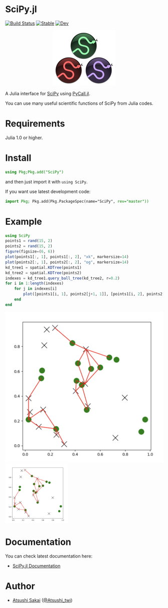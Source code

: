 # SciPy.jl

[![Build Status](https://github.com/AtsushiSakai/SciPy.jl/workflows/CI/badge.svg)](https://github.com/AtsushiSakai/SciPy.jl/actions)
[![Stable](https://img.shields.io/badge/docs-stable-blue.svg)](https://AtsushiSakai.github.io/SciPy.jl/stable)
[![Dev](https://img.shields.io/badge/docs-dev-blue.svg)](https://AtsushiSakai.github.io/SciPy.jl/dev)

<p align="center"><img src="docs/src/assets/scipyjl_logo.png" alt="drawing" width="200"/></p>

A Julia interface for [SciPy](https://www.scipy.org/scipylib/index.html) using [PyCall.jl](https://github.com/JuliaPy/PyCall.jl).

You can use many useful scientific functions of SciPy from Julia codes.

# Requirements

Julia 1.0 or higher.

# Install

```jl
using Pkg;Pkg.add("SciPy")
```

and then just import it with `using SciPy`.

If you want use latest development code:

```jl
import Pkg; Pkg.add(Pkg.PackageSpec(name="SciPy", rev="master"))
```

# Example

```jl
using SciPy
points1 = rand(15, 2)
points2 = rand(15, 2)
figure(figsize=(6, 6))
plot(points1[:, 1], points1[:, 2], "xk", markersize=14)
plot(points2[:, 1], points2[:, 2], "og", markersize=14)
kd_tree1 = spatial.KDTree(points1)
kd_tree2 = spatial.KDTree(points2)
indexes = kd_tree1.query_ball_tree(kd_tree2, r=0.2)
for i in 1:length(indexes)
    for j in indexes[i]
        plot([points1[i, 1], points2[j+1, 1]], [points1[i, 2], points2[j+1, 2]], "-r")
    end
end
```
![spatial_KDTree_sample](https://github.com/AtsushiSakai/SciPy.jl/raw/master/docs/src/assets/spatial_KDTree_sample.png)
<img src="https://github.com/AtsushiSakai/SciPy.jl/raw/master/docs/src/assets/spatial_KDTree_sample.png" width="200">

# Documentation

You can check latest documentation here:
- [SciPy.jl Documentation](https://atsushisakai.github.io/SciPy.jl/stable)


# Author

- [Atsushi Sakai](https://github.com/AtsushiSakai/) ([@Atsushi_twi](https://twitter.com/Atsushi_twi))
